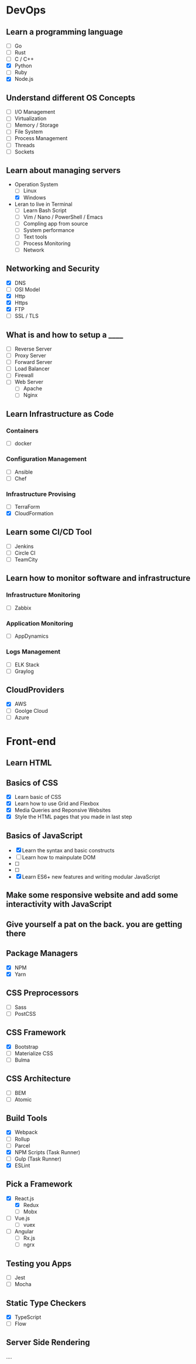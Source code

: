 # DevOps
## Learn a programming language
* [ ] Go
* [ ] Rust
* [ ] C / C++
* [X] Python
* [ ] Ruby 
* [X] Node.js

## Understand different OS Concepts
* [ ] I/O Management
* [ ] Virtualization
* [ ] Memory / Storage
* [ ] File System
* [ ] Process Management
* [ ] Threads
* [ ] Sockets

## Learn about managing servers
* Operation System
  * [ ] Linux
  * [X] Windows
* Leran to live in Terminal
  * [ ] Learn Bash Script
  * [ ] Vim / Nano / PowerShell / Emacs
  * [ ] Compling app from source
  * [ ] System performance
  * [ ] Text tools
  * [ ] Process Monitoring
  * [ ] Network

## Networking and Security
* [X] DNS
* [ ] OSI Model
* [X] Http
* [X] Https
* [X] FTP
* [ ] SSL / TLS

## What is and how to setup a ____
* [ ] Reverse Server
* [ ] Proxy Server
* [ ] Forward Server
* [ ] Load Balancer
* [ ] Firewall
* [ ] Web Server
  * [ ] Apache
  * [ ] Nginx

## Learn Infrastructure as Code
### Containers
* [ ] docker

### Configuration Management
* [ ] Ansible
* [ ] Chef

### Infrastructure Provising
* [ ] TerraForm
* [X] CloudFormation

## Learn some CI/CD Tool
* [ ] Jenkins
* [ ] Circle CI
* [ ] TeamCity

## Learn how to monitor software and infrastructure
### Infrastructure Monitoring
* [ ] Zabbix

### Application Monitoring
* [ ] AppDynamics

### Logs Management
* [ ] ELK Stack
* [ ] Graylog

## CloudProviders
* [X] AWS
* [ ] Goolge Cloud
* [ ] Azure

# Front-end
## Learn HTML

## Basics of CSS
* [X] Learn basic of CSS
* [X] Learn how to use Grid and Flexbox
* [X] Media Queries and Reponsive Websites
* [X] Style the HTML pages that you made in last step

## Basics of JavaScript
* [X] Learn the syntax and basic constructs
* [ ] Learn how to mainpulate DOM
* [ ]
* [ ]
* [X] Learn ES6+ new features and writing modular JavaScript

## Make some responsive website and add some interactivity with JavaScript

## Give yourself a pat on the back. you are getting there

## Package Managers
* [X] NPM
* [X] Yarn

## CSS Preprocessors
* [ ] Sass 
* [ ] PostCSS

## CSS Framework
* [X] Bootstrap 
* [ ] Materialize CSS
* [ ] Bulma

## CSS Architecture
* [ ] BEM
* [ ] Atomic

## Build Tools
* [X] Webpack
* [ ] Rollup
* [ ] Parcel
* [X] NPM Scripts (Task Runner)
* [ ] Gulp (Task Runner)
* [X] ESLint

## Pick a Framework
* [X] React.js
  * [X] Redux
  * [ ] Mobx
* [ ] Vue.js
  * [ ] vuex
* [ ] Angular
  * [ ] Rx.js
  * [ ] ngrx

## Testing you Apps
* [ ] Jest
* [ ] Mocha

## Static Type Checkers
* [X] TypeScript
* [ ] Flow

## Server Side Rendering
....


